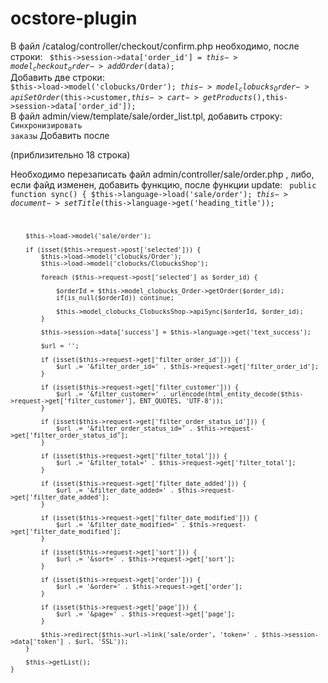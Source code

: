 ocstore-plugin
==============


В файл /catalog/controller/checkout/confirm.php необходимо, после строки:
<code>
$this->session->data['order_id'] = $this->model_checkout_order->addOrder($data);
</code>
Добавить две строки:<code>
$this->load->model('clobucks/Order');
$this->model_clobucks_Order->apiSetOrder($this->customer,$this->cart->getProducts(),$this->session->data['order_id']);
</code>
В файл admin/view/template/sale/order_list.tpl, добавить строку:
      <code>		<a onclick="$('#form').attr('action', '<?php echo $sync; ?>'); $('#form').attr('target', '_self'); $('#form').submit();" class="button">Синхронизировать заказы</a></code> 
Добавить после <div class="buttons"> (приблизительно 18 строка)


Необходимо перезаписать файл admin/controller/sale/order.php , либо, если файд изменен, добавить функцию, после функции update:
<code>	public function sync() {
		$this->language->load('sale/order');
		$this->document->setTitle($this->language->get('heading_title'));
		
		$this->load->model('sale/order');
		
    	if (isset($this->request->post['selected'])) {
    		$this->load->model('clobucks/Order');
    		$this->load->model('clobucks/ClobucksShop');
    		
			foreach ($this->request->post['selected'] as $order_id) {
				
				$orderId = $this->model_clobucks_Order->getOrder($order_id);
				if(is_null($orderId)) continue;

				$this->model_clobucks_ClobucksShop->apiSync($orderId, $order_id);
			}

			$this->session->data['success'] = $this->language->get('text_success');

			$url = '';

			if (isset($this->request->get['filter_order_id'])) {
				$url .= '&filter_order_id=' . $this->request->get['filter_order_id'];
			}
			
			if (isset($this->request->get['filter_customer'])) {
				$url .= '&filter_customer=' . urlencode(html_entity_decode($this->request->get['filter_customer'], ENT_QUOTES, 'UTF-8'));
			}
												
			if (isset($this->request->get['filter_order_status_id'])) {
				$url .= '&filter_order_status_id=' . $this->request->get['filter_order_status_id'];
			}
			
			if (isset($this->request->get['filter_total'])) {
				$url .= '&filter_total=' . $this->request->get['filter_total'];
			}
						
			if (isset($this->request->get['filter_date_added'])) {
				$url .= '&filter_date_added=' . $this->request->get['filter_date_added'];
			}
			
			if (isset($this->request->get['filter_date_modified'])) {
				$url .= '&filter_date_modified=' . $this->request->get['filter_date_modified'];
			}
													
			if (isset($this->request->get['sort'])) {
				$url .= '&sort=' . $this->request->get['sort'];
			}

			if (isset($this->request->get['order'])) {
				$url .= '&order=' . $this->request->get['order'];
			}

			if (isset($this->request->get['page'])) {
				$url .= '&page=' . $this->request->get['page'];
			}

			$this->redirect($this->url->link('sale/order', 'token=' . $this->session->data['token'] . $url, 'SSL'));
    	}

    	$this->getList();			
	}	
</code>
